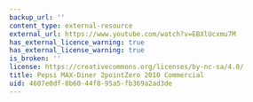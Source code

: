 ```yaml
---
backup_url: ''
content_type: external-resource
external_url: https://www.youtube.com/watch?v=EBXlUcxmu7M
has_external_licence_warning: true
has_external_license_warning: true
is_broken: ''
license: https://creativecommons.org/licenses/by-nc-sa/4.0/
title: Pepsi MAX-Diner 2pointZero 2010 Commercial
uid: 4607e0df-0b60-44f8-95a5-fb369a2ad3de
---
```

